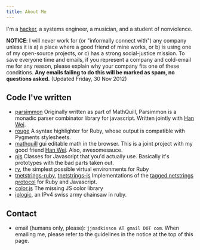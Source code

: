 ```yaml
---
title: About Me
---
```


I'm a [hacker][github], a systems engineer, a musician, and a student of nonviolence.

**NOTICE**: I will never work for (or "informally connect with") any company unless it is a) a place where a good friend of mine works, or b) is using one of my open-source projects, or c) has a strong social-justice mission.  To save everyone time and emails, if you represent a company and cold-email me for any reason, please explain why your company fits one of these conditions.  **Any emails failing to do this will be marked as spam, no questions asked.**
(Updated Friday, 30 Nov 2012)

[github]: https://github.com/jayferd

## Code I've written
* [parsimmon][]
  Originally written as part of MathQuill, Parsimmon is a monadic parser combinator
  library for javascript.  Written jointly with [Han Wei][].
* [rouge][]
  A syntax highlighter for Ruby, whose output is compatible with Pygments stylesheets.
* [mathquill][]
  gui editable math in the browser.  This is a joint project with my good friend [Han Wei][].  Also, awesomesauce.
* [pjs](http://github.com/jayferd/pjs)
  Classes for Javascript that you'd actually use.  Basically it's prototypes with the bad parts taken out.
* [ry][], the simplest possible virtual environments for Ruby
* [tnetstrings-ruby][], [tnetstrings-js][]
  Implementations of the [tagged netstrings protocol](http://tnetstrings.org) for Ruby and Javascript.
* [color.js](http://github.com/jayferd/color.js)
  The missing JS color library
* [iplogic](http://github.com/jayferd/iplogic),
  an IPv4 swiss army chainsaw in ruby.

[Han Wei]: http://github.com/laughinghan
[ry]: http://github.com/jayferd/ry
[tnetstrings-ruby]: http://github.com/jayferd/tnetstrings-ruby
[tnetstrings-js]: http://github.com/jayferd/tnetstrings-js
[mathquill]: http://mathquill.com
[parsimmon]: http://github.com/jayferd/parsimmon
[rouge]: http://github.com/jayferd/rouge

## Contact
* email (humans only, please): `jjmadkisson AT gmail DOT com`.
  When emailing me, please refer to the guidelines in the notice at the top of this page.

[resume]: http://github.com/jayferd/resume#readme
